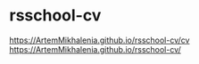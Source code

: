 # rsschool-cv
https://ArtemMikhalenia.github.io/rsschool-cv/cv
https://ArtemMikhalenia.github.io/rsschool-cv/
